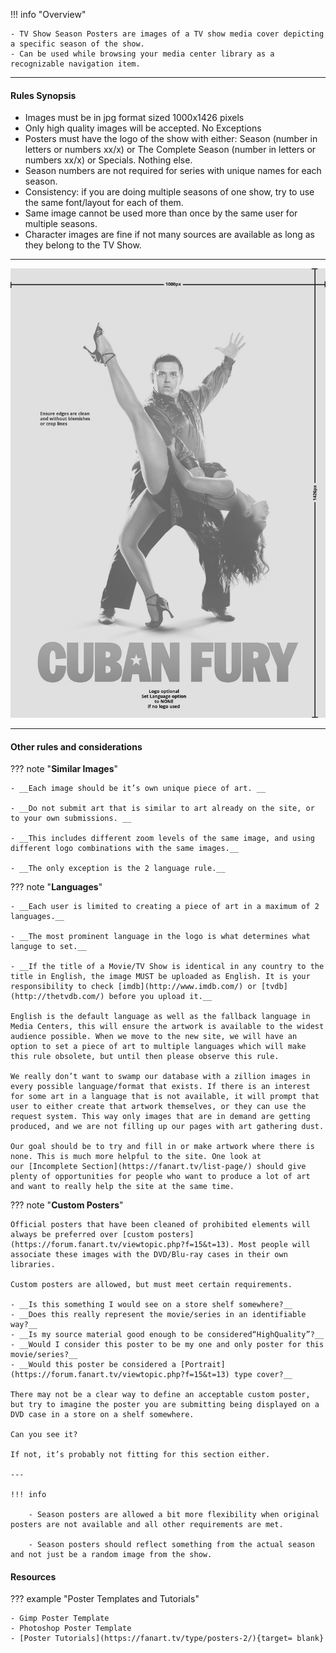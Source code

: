 !!! info "Overview"

    - TV Show Season Posters are images of a TV show media cover depicting a specific season of the show.
    - Can be used while browsing your media center library as a recognizable navigation item.

---

#### **Rules Synopsis**

- Images must be in jpg format sized 1000x1426 pixels
- Only high quality images will be accepted. No Exceptions
- Posters must have the logo of the show with either: Season (number in letters or numbers xx/x) or The Complete Season (number in letters or numbers xx/x) or Specials. Nothing else.
- Season numbers are not required for series with unique names for each season.
- Consistency: if you are doing multiple seasons of one show, try to use the same font/layout for each of them.
- Same image cannot be used more than once by the same user for multiple seasons.
- Character images are fine if not many sources are available as long as they belong to the TV Show.
 
---

<img src="../../../assets/images/sizing-template-poster.jpg" onmouseover="this.src='../../../assets/images/sizing-template-poster.png'" onmouseout="this.src='../../../assets/images/sizing-template-poster.jpg'"/>

---

#### __Other rules and considerations__

??? note "**Similar Images**"  

    - __Each image should be it’s own unique piece of art. __

    - __Do not submit art that is similar to art already on the site, or to your own submissions. __

    - __This includes different zoom levels of the same image, and using different logo combinations with the same images.__

    - __The only exception is the 2 language rule.__
    


??? note "**Languages**"

    - __Each user is limited to creating a piece of art in a maximum of 2 languages.__

    - __The most prominent language in the logo is what determines what languge to set.__

    - __If the title of a Movie/TV Show is identical in any country to the title in English, the image MUST be uploaded as English. It is your responsibility to check [imdb](http://www.imdb.com/) or [tvdb](http://thetvdb.com/) before you upload it.__

    English is the default language as well as the fallback language in Media Centers, this will ensure the artwork is available to the widest audience possible. When we move to the new site, we will have an option to set a piece of art to multiple languages which will make this rule obsolete, but until then please observe this rule.

    We really don’t want to swamp our database with a zillion images in every possible language/format that exists. If there is an interest for some art in a language that is not available, it will prompt that user to either create that artwork themselves, or they can use the request system. This way only images that are in demand are getting produced, and we are not filling up our pages with art gathering dust.  
    
    Our goal should be to try and fill in or make artwork where there is none. This is much more helpful to the site. One look at our [Incomplete Section](https://fanart.tv/list-page/) should give plenty of opportunities for people who want to produce a lot of art and want to really help the site at the same time.


??? note "**Custom Posters**"

    Official posters that have been cleaned of prohibited elements will always be preferred over [custom posters](https://forum.fanart.tv/viewtopic.php?f=15&t=13). Most people will associate these images with the DVD/Blu-ray cases in their own libraries.

    Custom posters are allowed, but must meet certain requirements.

    - __Is this something I would see on a store shelf somewhere?__
    - __Does this really represent the movie/series in an identifiable way?__
    - __Is my source material good enough to be considered“HighQuality”?__
    - __Would I consider this poster to be my one and only poster for this movie/series?__
    - __Would this poster be considered a [Portrait](https://forum.fanart.tv/viewtopic.php?f=15&t=13) type cover?__

    There may not be a clear way to define an acceptable custom poster, but try to imagine the poster you are submitting being displayed on a DVD case in a store on a shelf somewhere. 

    Can you see it? 

    If not, it’s probably not fitting for this section either.

    ---

    !!! info

        - Season posters are allowed a bit more flexibility when original posters are not available and all other requirements are met. 

        - Season posters should reflect something from the actual season and not just be a random image from the show.
        

#### __Resources__

??? example "Poster Templates and Tutorials"

    - Gimp Poster Template
    - Photoshop Poster Template
    - [Poster Tutorials](https://fanart.tv/type/posters-2/){target= blank}
